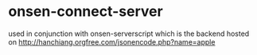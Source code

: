 # onsen-connect-server

used in conjunction with onsen-serverscript which is the backend hosted on 
http://hanchiang.orgfree.com/jsonencode.php?name=apple

